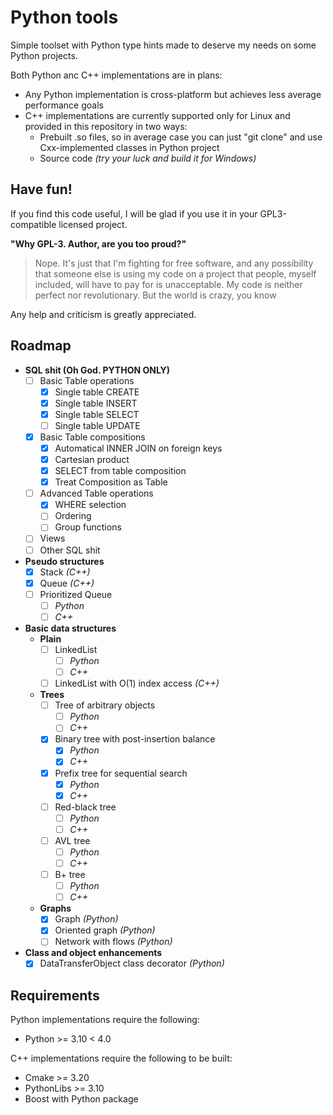 # Python tools
Simple toolset with Python type hints made to deserve my needs on some Python projects.

Both Python anc C++ implementations are in plans:
- Any Python implementation is cross-platform but achieves less average performance goals
- C++ implementations are currently supported only for Linux and provided in this repository in two ways:
  - Prebuilt .so files, so in average case you can just "git clone" and use Cxx-implemented classes in Python project
  - Source code _(try your luck and build it for Windows)_

## Have fun!
If you find this code useful, I will be glad if you use it in your GPL3-compatible licensed project.

**"Why GPL-3. Author, are you too proud?"**
> Nope. It's just that I'm fighting for free software, and any possibility that someone else is using my code on a project that people, myself included, will have to pay for is unacceptable.
> My code is neither perfect nor revolutionary. But the world is crazy, you know

Any help and criticism is greatly appreciated.

## Roadmap
- **SQL shit (Oh God. PYTHON ONLY)**
  - [ ] Basic Table operations
    - [x] Single table CREATE
    - [x] Single table INSERT
    - [x] Single table SELECT
    - [ ] Single table UPDATE
  - [x] Basic Table compositions
    - [x] Automatical INNER JOIN on foreign keys
    - [x] Cartesian product
    - [x] SELECT from table composition
    - [x] Treat Composition as Table
  - [ ] Advanced Table operations
    - [x] WHERE selection
    - [ ] Ordering
    - [ ] Group functions
  - [ ] Views
  - [ ] Other SQL shit
- **Pseudo structures**
  - [x] Stack _(C++)_
  - [x] Queue _(C++)_
  - [ ] Prioritized Queue
    - [ ] _Python_
    - [ ] _C++_
- **Basic data structures**
  - **Plain**
    - [ ] LinkedList
      - [ ] _Python_
      - [ ] _C++_
    - [ ] LinkedList with O(1) index access _(C++)_
  - **Trees**
    - [ ] Tree of arbitrary objects
      - [ ] _Python_
      - [ ] _C++_
    - [x] Binary tree with post-insertion balance
      - [x] _Python_
      - [x] _C++_
    - [x] Prefix tree for sequential search
      - [x] _Python_
      - [x] _C++_
    - [ ] Red-black tree
      - [ ] _Python_
      - [ ] _C++_
    - [ ] AVL tree
      - [ ] _Python_
      - [ ] _C++_
    - [ ] B+ tree
      - [ ] _Python_
      - [ ] _C++_
  - **Graphs**
    - [x] Graph _(Python)_
    - [x] Oriented graph _(Python)_
    - [ ] Network with flows _(Python)_
- **Class and object enhancements**
  - [x] DataTransferObject class decorator _(Python)_

## Requirements
Python implementations require the following:
- Python >= 3.10 < 4.0

C++ implementations require the following to be built:
- Cmake >= 3.20
- PythonLibs >= 3.10
- Boost with Python package